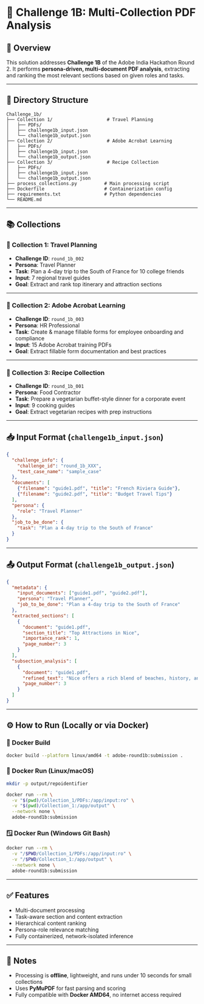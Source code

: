 # 🧠 Challenge 1B: Multi-Collection PDF Analysis

## 📄 Overview  
This solution addresses **Challenge 1B** of the Adobe India Hackathon Round 2. It performs **persona-driven, multi-document PDF analysis**, extracting and ranking the most relevant sections based on given roles and tasks.

---

## 📁 Directory Structure
```
Challenge_1b/
├── Collection 1/                    # Travel Planning
│   ├── PDFs/                       
│   ├── challenge1b_input.json     
│   └── challenge1b_output.json    
├── Collection 2/                    # Adobe Acrobat Learning
│   ├── PDFs/                       
│   ├── challenge1b_input.json     
│   └── challenge1b_output.json    
├── Collection 3/                    # Recipe Collection
│   ├── PDFs/                       
│   ├── challenge1b_input.json     
│   └── challenge1b_output.json    
├── process_collections.py          # Main processing script
├── Dockerfile                      # Containerization config
├── requirements.txt                # Python dependencies
└── README.md
```

---

## 📚 Collections

### 📌 Collection 1: Travel Planning
- **Challenge ID**: `round_1b_002`
- **Persona**: Travel Planner  
- **Task**: Plan a 4-day trip to the South of France for 10 college friends  
- **Input**: 7 regional travel guides  
- **Goal**: Extract and rank top itinerary and attraction sections

---

### 📌 Collection 2: Adobe Acrobat Learning
- **Challenge ID**: `round_1b_003`
- **Persona**: HR Professional  
- **Task**: Create & manage fillable forms for employee onboarding and compliance  
- **Input**: 15 Adobe Acrobat training PDFs  
- **Goal**: Extract fillable form documentation and best practices

---

### 📌 Collection 3: Recipe Collection
- **Challenge ID**: `round_1b_001`
- **Persona**: Food Contractor  
- **Task**: Prepare a vegetarian buffet-style dinner for a corporate event  
- **Input**: 9 cooking guides  
- **Goal**: Extract vegetarian recipes with prep instructions

---

## 📥 Input Format (`challenge1b_input.json`)
```json
{
  "challenge_info": {
    "challenge_id": "round_1b_XXX",
    "test_case_name": "sample_case"
  },
  "documents": [
    {"filename": "guide1.pdf", "title": "French Riviera Guide"},
    {"filename": "guide2.pdf", "title": "Budget Travel Tips"}
  ],
  "persona": {
    "role": "Travel Planner"
  },
  "job_to_be_done": {
    "task": "Plan a 4-day trip to the South of France"
  }
}
```

---

## 📤 Output Format (`challenge1b_output.json`)
```json
{
  "metadata": {
    "input_documents": ["guide1.pdf", "guide2.pdf"],
    "persona": "Travel Planner",
    "job_to_be_done": "Plan a 4-day trip to the South of France"
  },
  "extracted_sections": [
    {
      "document": "guide1.pdf",
      "section_title": "Top Attractions in Nice",
      "importance_rank": 1,
      "page_number": 3
    }
  ],
  "subsection_analysis": [
    {
      "document": "guide1.pdf",
      "refined_text": "Nice offers a rich blend of beaches, history, and food experiences...",
      "page_number": 3
    }
  ]
}
```

---

## ⚙️ How to Run (Locally or via Docker)

### 🐳 Docker Build
```bash
docker build --platform linux/amd64 -t adobe-round1b:submission .
```

### 🧪 Docker Run (Linux/macOS)
```bash
mkdir -p output/repoidentifier

docker run --rm \
  -v "$(pwd)/Collection_1/PDFs:/app/input:ro" \
  -v "$(pwd)/Collection_1:/app/output" \
  --network none \
  adobe-round1b:submission
```

### 🪟 Docker Run (Windows Git Bash)
```bash
docker run --rm \
  -v "/$PWD/Collection_1/PDFs:/app/input:ro" \
  -v "/$PWD/Collection_1:/app/output" \
  --network none \
  adobe-round1b:submission
```

---

## ✅ Features
- Multi-document processing
- Task-aware section and content extraction
- Hierarchical content ranking
- Persona-role relevance matching
- Fully containerized, network-isolated inference

---

## 📌 Notes
- Processing is **offline**, lightweight, and runs under 10 seconds for small collections
- Uses **PyMuPDF** for fast parsing and scoring
- Fully compatible with **Docker AMD64**, no internet access required
